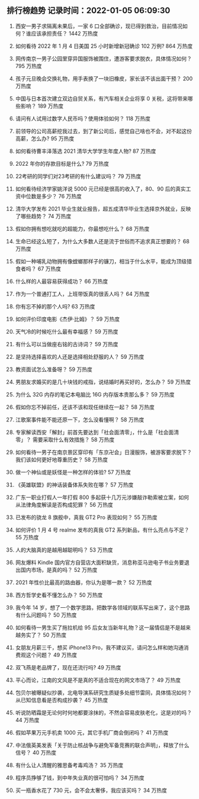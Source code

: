 
## 排行榜趋势 记录时间：2022-01-05 06:09:30
  
  1. 西安一男子求隔离未果后，一家 6 口全部确诊，现已得到救治，目前情况如何？谁应该承担责任？ 1442 万热度
    
  2. 如何看待 2022 年 1 月 4 日美国 25 小时新增新冠确诊 102 万例? 864 万热度
    
  3. 网传南京一男子公园里穿异国服饰被围住，遭游客要求脱衣，具体情况如何？ 795 万热度
    
  4. 孩子元旦晚会交换礼物，用手表换了一块旧橡皮，家长该不该出面干预？ 200 万热度
    
  5. 中国与日本首次建立双边自贸关系，有汽车相关企业将享 0 关税，这将带来哪些影响？ 189 万热度
    
  6. 请问有人试用过数字人民币吗？使用体验如何？ 118 万热度
    
  7. 前领导的公司高薪挖我过去，到了新公司后，感觉自己啥也不会，对不起这份高薪，怎么办? 95 万热度
    
  8. 如何看待曹丰泽落选 2021 清华大学学生年度人物? 87 万热度
    
  9. 2022 年你的存款目标是什么? 79 万热度
    
  10. 22考研的同学们对23考研的有什么建议吗？ 79 万热度
    
  11. 如何看待经济学家姚洋说 5000 元已经是很高的收入了，80、90 后的真实工资中位数是多少？ 76 万热度
    
  12. 清华大学发布 2021 毕业生就业报告，超五成清华毕业生选择京外就业，反映了哪些趋势？ 74 万热度
    
  13. 假如你拥有想吃就吃的超能力，你最想吃什么？ 68 万热度
    
  14. 生命已经这么短了，为什么大多数人还是流于世俗而不追求真正想要的？ 68 万热度
    
  15. 假如一种哺乳动物拥有像螳螂那样子的镰刀，相当于什么水平，能成为顶级猎食者吗？ 67 万热度
    
  16. 什么样的人最容易获得成功？ 66 万热度
    
  17. 作为一个普通打工人，上班带饭真的很丢人吗？ 64 万热度
    
  18. 你有忘不掉的那个人吗? 63 万热度
    
  19. 如何评价印度电影《杰伊·比姆》？ 59 万热度
    
  20. 天气冷的时候吃什么最有幸福感？ 59 万热度
    
  21. 有什么可以当做座右铭的古诗词？ 59 万热度
    
  22. 是坚持选择喜欢的人还是选择相处舒服的人？ 59 万热度
    
  23. 教资面试怎么准备呀？ 59 万热度
    
  24. 男朋友求婚买的是几十块钱的戒指，说结婚时再买好的，怎么办？ 59 万热度
    
  25. 为什么 32G 内存的笔记本电脑比 16G 内存版本贵那么多？ 59 万热度
    
  26. 假如你忘不掉前任，还该不该和现任继续在一起？ 58 万热度
    
  27. 江歌案事件能不能还原一下，怎么没看懂啊？ 58 万热度
    
  28. 专家解读西安「解封」前首先要达到「社会面清零」，什么是「社会面清零」？ 需要采取什么有效措施？ 58 万热度
    
  29. 如何看待一男子在南京景区穿印有「东京卍会」日漫服饰，被游客要求脱下？我们该如何更好地尊重历史？ 58 万热度
    
  30. 做一个神仙或是妖怪是一种怎样的体验? 57 万热度
    
  31. 《英雄联盟》的神话装备体系失败在哪？ 57 万热度
    
  32. 广东一职业打假人一年打假 800 多起获十几万元涉嫌敲诈勒索被立案，如何从法律角度解读是否构成犯罪？ 56 万热度
    
  33. 已发布的骁龙 8 旗舰中，真我 GT2 Pro 表现如何？ 55 万热度
    
  34. 如何评价 1 月 4 号 realme 发布的真我 GT2 系列新品，有什么亮点与不足？ 55 万热度
    
  35. 人的大脑真的是越用越聪明吗？ 53 万热度
    
  36. 网友爆料 Kindle 国内官方自营店大面积缺货，消息称亚马逊电子书业务要退出国内市场，是真的吗？ 52 万热度
    
  37. 2021 年性价比最高的路由器，你认为是哪一款？ 52 万热度
    
  38. 西方哲学史看不懂怎么办？ 50 万热度
    
  39. 我今年 14 岁，想了一个数学思路，把数学各领域的联系写出来了，这个思路有什么问题吗？ 50 万热度
    
  40. 如何看待一男生买了拖拉机给 95 后女友当新年礼物？这一届情侣是不是越来越务实了？ 50 万热度
    
  41. 女朋友月薪三千，想买 iPhone13 Pro，我不建议买，请问怎么样和她沟通消费观这个问题？ 49 万热度
    
  42. 双飞燕是老品牌了，现在还流行吗? 49 万热度
    
  43. 平心而论，江南的文风是不是真的不适合现在的网文市场了？ 49 万热度
    
  44. 包贝尔被曝疑似抄袭，北电导演系研究生质疑多处细节雷同，具体情况如何？从已知信息看是否构成抄袭？ 45 万热度
    
  45. 听说防晒霜是无论何时何地都要涂抹的，不然会容易皮肤老化，这是对的吗？ 44 万热度
    
  46. 假如苹果万元手机卖 1000 元，其它手机厂商会倒闭吗？ 41 万热度
    
  47. 中法俄英美发表「关于防止核战争与避免军备竞赛的联合声明」，释放了什么信号？ 40 万热度
    
  48. 有什么让人清醒的雅思备考毒鸡汤？ 35 万热度
    
  49. 程序员挣够了钱，到中年失业真的很可怕吗？ 34 万热度
    
  50. 买一瓶香水花了 730 元，会不会太奢侈，我应该买吗？ 34 万热度
    